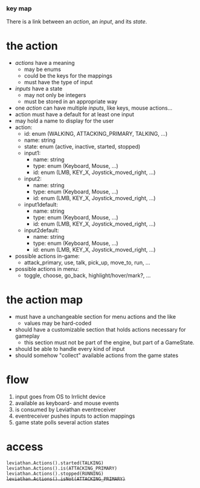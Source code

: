 ### key map

There is a link between an _action_, an _input_, and its _state_.

# the action
- _actions_ have a meaning
  - may be enums
  - could be the keys for the mappings
  - must have the type of input
- _inputs_ have a state
  - may not only be integers
  - must be stored in an appropriate way
- one _action_ can have multiple _inputs_, like keys, mouse actions...
- action must have a default for at least one input
- may hold a name to display for the user
- action:
  - id: enum (WALKING, ATTACKING_PRIMARY, TALKING, ...)
  - name: string
  - state: enum (active, inactive, started, stopped)
  - input1:
    - name: string
    - type: enum (Keyboard, Mouse, ...)
    - id: enum (LMB, KEY_X, Joystick_moved_right, ...)
  - input2:
    - name: string
    - type: enum (Keyboard, Mouse, ...)
    - id: enum (LMB, KEY_X, Joystick_moved_right, ...)
  - input1default:
    - name: string
    - type: enum (Keyboard, Mouse, ...)
    - id: enum (LMB, KEY_X, Joystick_moved_right, ...)
  - input2default:
    - name: string
    - type: enum (Keyboard, Mouse, ...)
    - id: enum (LMB, KEY_X, Joystick_moved_right, ...)
- possible actions in-game:
  - attack_primary, use, talk, pick_up, move_to, run, ...
- possible actions in menu:
  - toggle, choose, go_back, highlight/hover/mark?, ...


# the action map
- must have a unchangeable section for menu actions and the like
  - values may be hard-coded
- should have a customizable section that holds actions necessary for gameplay
  - this section must not be part of the engine, but part of a GameState.
- should be able to handle every kind of input
- should somehow "collect" available actions from the game states


# flow
1. input goes from OS to Irrlicht device
2. available as keyboard- and mouse events
3. is consumed by Leviathan eventreceiver
4. eventreceiver pushes inputs to action mappings
5. game state polls several action states


# access

`leviathan.Actions().started(TALKING)`
`leviathan.Actions().is(ATTACKING_PRIMARY)`
`leviathan.Actions().stopped(RUNNING)`
~~`leviathan.Actions().isNot(ATTACKING_PRIMARY)`~~
